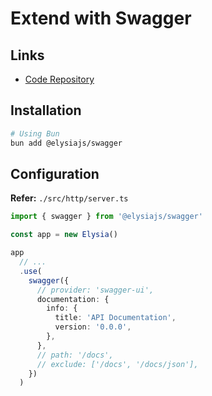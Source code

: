 # Extend with Swagger

<!--
http://localhost:3000/swagger

http://localhost:3000/docs/json
-->

## Links

- [Code Repository](https://github.com/elysiajs/elysia-swagger)

## Installation

```sh
# Using Bun
bun add @elysiajs/swagger
```

## Configuration

**Refer:** `./src/http/server.ts`

```ts
import { swagger } from '@elysiajs/swagger'

const app = new Elysia()

app
  // ...
  .use(
    swagger({
      // provider: 'swagger-ui',
      documentation: {
        info: {
          title: 'API Documentation',
          version: '0.0.0',
        },
      },
      // path: '/docs',
      // exclude: ['/docs', '/docs/json'],
    })
  )
```

<!-- **Refer:** `./src/http/modules/index.ts`

```ts
import type Elysia from 'elysia'

export const initModules = (app: Elysia) => {
  app.get('/', ({ set }) => {
    set.redirect = '/docs'
  })

  // ...
}
``` -->

